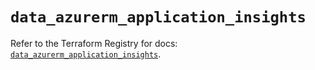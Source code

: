 # `data_azurerm_application_insights`

Refer to the Terraform Registry for docs: [`data_azurerm_application_insights`](https://registry.terraform.io/providers/hashicorp/azurerm/4.7.0/docs/data-sources/application_insights).
